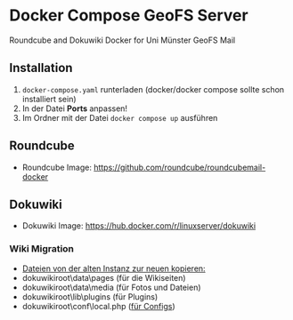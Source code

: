 # Docker Compose GeoFS Server
Roundcube and Dokuwiki Docker for Uni Münster GeoFS Mail
## Installation
1. `docker-compose.yaml` runterladen (docker/docker compose sollte schon installiert sein)
2. In der Datei **Ports** anpassen!
3. Im Ordner mit der Datei `docker compose up` ausführen
## Roundcube
- Roundcube Image: https://github.com/roundcube/roundcubemail-docker
## Dokuwiki
- Dokuwiki Image: https://hub.docker.com/r/linuxserver/dokuwiki
### Wiki Migration
- [Dateien von der alten Instanz zur neuen kopieren:](https://www.dokuwiki.org/faq:servermove)
- dokuwikiroot\data\pages (für die Wikiseiten)
- dokuwikiroot\data\media (für Fotos und Dateien)
- dokuwikiroot\lib\plugins (für Plugins)
- dokuwikiroot\conf\local.php ([für Configs](https://www.dokuwiki.org/config#configuration_files))

